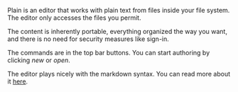 Plain is an editor that works with plain text from files inside your file system. The editor only accesses the files you permit.

The content is inherently portable, everything organized the way you want, and there is no need for security measures like sign-in.

The commands are in the top bar buttons. You can start authoring by clicking _new_ or _open_.

The editor plays nicely with the markdown syntax. You can read more about it [here](https://www.markdownguide.org/).
